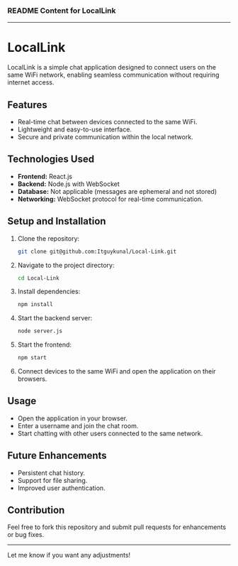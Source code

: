 ### README Content for LocalLink

---

# LocalLink

LocalLink is a simple chat application designed to connect users on the same WiFi network, enabling seamless communication without requiring internet access.

## Features
- Real-time chat between devices connected to the same WiFi.
- Lightweight and easy-to-use interface.
- Secure and private communication within the local network.

## Technologies Used
- **Frontend:** React.js
- **Backend:** Node.js with WebSocket
- **Database:** Not applicable (messages are ephemeral and not stored)
- **Networking:** WebSocket protocol for real-time communication.

## Setup and Installation
1. Clone the repository:
   ```bash
   git clone git@github.com:Itguykunal/Local-Link.git
   ```
2. Navigate to the project directory:
   ```bash
   cd Local-Link
   ```
3. Install dependencies:
   ```bash
   npm install
   ```
4. Start the backend server:
   ```bash
   node server.js
   ```
5. Start the frontend:
   ```bash
   npm start
   ```
6. Connect devices to the same WiFi and open the application on their browsers.

## Usage
- Open the application in your browser.
- Enter a username and join the chat room.
- Start chatting with other users connected to the same network.

## Future Enhancements
- Persistent chat history.
- Support for file sharing.
- Improved user authentication.

## Contribution
Feel free to fork this repository and submit pull requests for enhancements or bug fixes.

---

Let me know if you want any adjustments!
